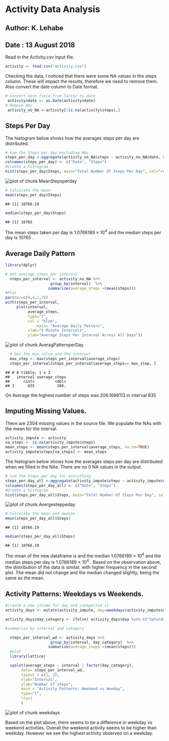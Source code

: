 **Activity Data Analysis**
==================================================
## Author: K. Lehabe
## Date : 13 August 2018  
  

  
Read in the Activity.csv input file.

```r
activity <- read.csv("activity.csv")
```
Checking the data, I noticed that there were some NA values in the steps column.
These will impact the results, therefore we need to remove them. 
Also convert the date column to Date format.


```r
# Convert date field from factor to date
 activity$date <- as.Date(activity$date)
# Remove NAs
 activity_no_NA <-activity[!is.na(activity$steps),]
```

## Steps Per Day
The histogram below shows how the averages steps per day are distributed. 

```r
# Sum the Steps per day excluding NAs
steps_per_day <-aggregate(activity_no_NA$steps ~ activity_no_NA$date, FUN=sum, )
colnames(steps_per_day) <- c("Date", "Steps")
#Create a histogram
hist(steps_per_day$Steps, main="Total Number Of Steps Per Day", col="red", xlab="Total Steps per day")
```

![plot of chunk MeanStepsperday](figure/MeanStepsperday-1.png)

```r
# Calculate the mean
mean(steps_per_day$Steps)
```

```
## [1] 10766.19
```

```r
median(steps_per_day$Steps)
```

```
## [1] 10765
```
The mean steps taken per day is 1.0766189 &times; 10<sup>4</sup>  and the median steps per day is 10765 .

## Average Daily Pattern

```r
library(dplyr)

# Get average steps per interval
  steps_per_interval <- activity_no_NA %>% 
                    group_by(interval)  %>%
                   summarize(average_steps =(mean(steps)))
#Plot
par(mar=c(4,4,2,2))
with(steps_per_interval,
     plot(interval,
          average_steps,
          type="l",
          col = "blue",
		      main= "Average Daily Pattern",
          xlab="5 Minute Intervals",
          ylab="Average Steps Per Interval Across All Days"))
```

![plot of chunk AveragPatternperDay](figure/AveragPatternperDay-1.png)


```r
  # Get the max value and the interval 
  max_step <- max(steps_per_interval$average_steps)
  steps_per_interval[steps_per_interval$average_steps== max_step, ]
```

```
## # A tibble: 1 x 2
##   interval average_steps
##      <int>         <dbl>
## 1      835          206.
```
    
On Average the highest number of steps was 206.1698113  in interval 835
  
## Imputing Missing Values.

There are 2304 missing values in the source file. We populate the NAs with the mean for the interval.


```r
activity_impute <- activity
na_steps <- is.na(activity_impute$steps)
mean_steps <- mean(steps_per_interval$average_steps, na.rm=TRUE)
activity_impute$steps[na_steps] <- mean_steps
```
The histogram below shows how the averages steps per day are distributed when we filled in the NAs. There are no 0 NA values in the output.


```r
# Sum the Steps per day for everything
steps_per_day_all <-aggregate(activity_impute$steps ~ activity_impute$date, FUN=sum, )
colnames(steps_per_day_all) <- c("Date", "Steps")
#Create a histogram
hist(steps_per_day_all$Steps, main="Total Number Of Steps Per Day", col="red", xlab="Total Steps per day")
```

![plot of chunk Avergesteppeday](figure/Avergesteppeday-1.png)

```r
# Calculate the mean and median
mean(steps_per_day_all$Steps)
```

```
## [1] 10766.19
```

```r
median(steps_per_day_all$Steps)
```

```
## [1] 10766.19
```

The mean of the new dataframe is and the median 1.0766189 &times; 10<sup>4</sup>  and the median steps per day is 1.0766189 &times; 10<sup>4</sup> . Based on the observation above, the distribution of the data is similar, with higher frequency in the second plot. The mean did not change and the median changed slightly, being the same as the mean.

## Activity Patterns: Weekdays vs Weekends.


```r
#create a new column for day and categorise it
activity_days <- mutate(activity_impute, day=weekdays(activity_impute$date))

activity_days$day_category <- ifelse( activity_days$day %in% c("Saturday", "Sunday"), "Weekend", "Weekday")

#summarise by interval and category

  steps_per_interval_wd <- activity_days %>% 
                    group_by(interval, day_category)  %>%
                   summarize(average_steps =(mean(steps)))
  #plot
  library(lattice) 

  xyplot(average_steps ~ interval | factor(day_category),
       data= steps_per_interval_wd,
       layout = c(1, 2),
       xlab="Interval",
       ylab="Number of steps",
       main = "Activity Patterns: Weekend vs Weeday",
       type="l",
       lty=1
       )
```

![plot of chunk weekdays](figure/weekdays-1.png)
  
Based on the plot above, there seems to be a difference in weekday vs weekend activities. Overall the weekend activity seems to be higher than weekday. However we see the highest activity observed on a weekday.


  

